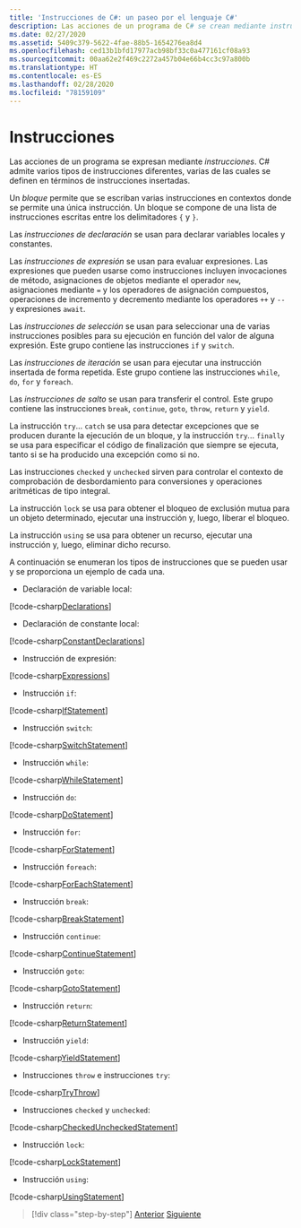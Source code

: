 ```yaml
---
title: 'Instrucciones de C#: un paseo por el lenguaje C#'
description: Las acciones de un programa de C# se crean mediante instrucciones.
ms.date: 02/27/2020
ms.assetid: 5409c379-5622-4fae-88b5-1654276ea8d4
ms.openlocfilehash: ced13b1bfd17977acb98bf33c0a477161cf08a93
ms.sourcegitcommit: 00aa62e2f469c2272a457b04e66b4cc3c97a800b
ms.translationtype: HT
ms.contentlocale: es-ES
ms.lasthandoff: 02/28/2020
ms.locfileid: "78159109"
---
```

# <a name="statements"></a>Instrucciones

Las acciones de un programa se expresan mediante *instrucciones*. C# admite varios tipos de instrucciones diferentes, varias de las cuales se definen en términos de instrucciones insertadas.

Un *bloque* permite que se escriban varias instrucciones en contextos donde se permite una única instrucción. Un bloque se compone de una lista de instrucciones escritas entre los delimitadores `{` y `}`.

Las *instrucciones de declaración* se usan para declarar variables locales y constantes.

Las *instrucciones de expresión* se usan para evaluar expresiones. Las expresiones que pueden usarse como instrucciones incluyen invocaciones de método, asignaciones de objetos mediante el operador `new`, asignaciones mediante `=` y los operadores de asignación compuestos, operaciones de incremento y decremento mediante los operadores `++` y `--` y expresiones `await`.

Las *instrucciones de selección* se usan para seleccionar una de varias instrucciones posibles para su ejecución en función del valor de alguna expresión. Este grupo contiene las instrucciones `if` y `switch`.

Las *instrucciones de iteración* se usan para ejecutar una instrucción insertada de forma repetida. Este grupo contiene las instrucciones `while`, `do`, `for` y `foreach`.

Las *instrucciones de salto* se usan para transferir el control. Este grupo contiene las instrucciones `break`, `continue`, `goto`, `throw`, `return` y `yield`.

La instrucción `try`... `catch` se usa para detectar excepciones que se producen durante la ejecución de un bloque, y la instrucción `try`... `finally` se usa para especificar el código de finalización que siempre se ejecuta, tanto si se ha producido una excepción como si no.

Las instrucciones `checked` y `unchecked` sirven para controlar el contexto de comprobación de desbordamiento para conversiones y operaciones aritméticas de tipo integral.

La instrucción `lock` se usa para obtener el bloqueo de exclusión mutua para un objeto determinado, ejecutar una instrucción y, luego, liberar el bloqueo.

La instrucción `using` se usa para obtener un recurso, ejecutar una instrucción y, luego, eliminar dicho recurso.

A continuación se enumeran los tipos de instrucciones que se pueden usar y se proporciona un ejemplo de cada una.

* Declaración de variable local:

 [!code-csharp[Declarations](../../../samples/snippets/csharp/tour/statements/Program.cs#L9-L15)]

* Declaración de constante local:

 [!code-csharp[ConstantDeclarations](../../../samples/snippets/csharp/tour/statements/Program.cs#L17-L22)]

* Instrucción de expresión:

 [!code-csharp[Expressions](../../../samples/snippets/csharp/tour/statements/Program.cs#L24-L31)]

* Instrucción `if`:

 [!code-csharp[IfStatement](../../../samples/snippets/csharp/tour/statements/Program.cs#L33-L43)]

* Instrucción `switch`:

 [!code-csharp[SwitchStatement](../../../samples/snippets/csharp/tour/statements/Program.cs#L45-L60)]

* Instrucción `while`:

 [!code-csharp[WhileStatement](../../../samples/snippets/csharp/tour/statements/Program.cs#L62-L70)]

* Instrucción `do`:

 [!code-csharp[DoStatement](../../../samples/snippets/csharp/tour/statements/Program.cs#L72-L81)]

* Instrucción `for`:

 [!code-csharp[ForStatement](../../../samples/snippets/csharp/tour/statements/Program.cs#L83-L89)]

* Instrucción `foreach`:

 [!code-csharp[ForEachStatement](../../../samples/snippets/csharp/tour/statements/Program.cs#L91-L97)]

* Instrucción `break`:

 [!code-csharp[BreakStatement](../../../samples/snippets/csharp/tour/statements/Program.cs#L99-L108)]

* Instrucción `continue`:

 [!code-csharp[ContinueStatement](../../../samples/snippets/csharp/tour/statements/Program.cs#L110-L118)]

* Instrucción `goto`:

 [!code-csharp[GotoStatement](../../../samples/snippets/csharp/tour/statements/Program.cs#L120-L129)]

* Instrucción `return`:

 [!code-csharp[ReturnStatement](../../../samples/snippets/csharp/tour/statements/Program.cs#L131-L139)]

* Instrucción `yield`:

 [!code-csharp[YieldStatement](../../../samples/snippets/csharp/tour/statements/Program.cs#L141-L155)]

* Instrucciones `throw` e instrucciones `try`:

 [!code-csharp[TryThrow](../../../samples/snippets/csharp/tour/statements/Program.cs#L157-L183)]

* Instrucciones `checked` y `unchecked`:

 [!code-csharp[CheckedUncheckedStatement](../../../samples/snippets/csharp/tour/statements/Program.cs#L185-L196)]

* Instrucción `lock`:

 [!code-csharp[LockStatement](../../../samples/snippets/csharp/tour/statements/Program.cs#L257-L273)]

* Instrucción `using`:

 [!code-csharp[UsingStatement](../../../samples/snippets/csharp/tour/statements/Program.cs#L198-L206)]

>[!div class="step-by-step"]
>[Anterior](expressions.md)
>[Siguiente](classes-and-objects.md)
